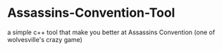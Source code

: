 # Assassins-Convention-Tool
a simple c++ tool that make you better at Assassins Convention (one of wolvesville's crazy game)
